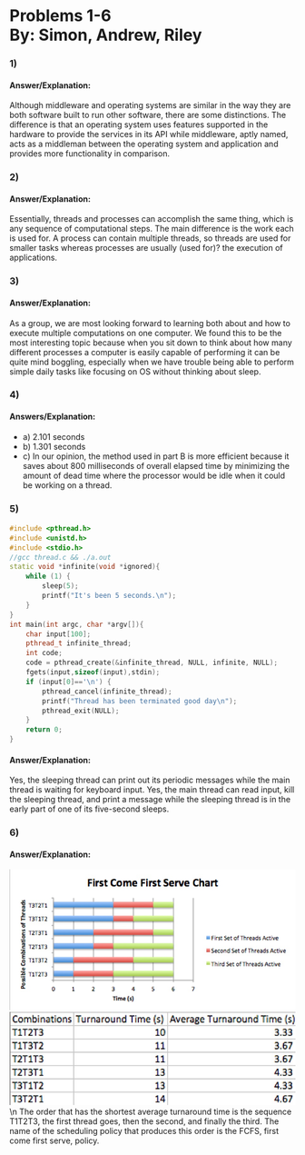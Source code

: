 **Problems 1-6** <br> By: Simon, Andrew, Riley
=================================================
### 1)
#### Answer/Explanation:
 Although middleware and operating systems are similar in the way they are both software built to run other software, there are some distinctions. The difference is that an operating system uses features supported in the hardware to provide the services in its API while middleware, aptly named, acts as a middleman between the operating system and application and provides more functionality in comparison.
### 2)
#### Answer/Explanation:
Essentially, threads and processes can accomplish the same thing, which is any sequence of computational steps. The main difference is the work each is used for. A process can contain multiple threads, so threads are used for smaller tasks whereas processes are usually (used for)? the execution of applications.
### 3)
#### Answer/Explanation:
 As a group, we are most looking forward to learning both about and how to execute multiple computations on one computer. We found this to be the most interesting topic because when you sit down to think about how many different processes a computer is easily capable of performing it can be quite mind boggling, especially when we have trouble being able to perform simple daily tasks like focusing on OS without thinking about sleep.
### 4)
#### Answers/Explanation:
 - a) 2.101 seconds
 - b) 1.301 seconds
 - c) In our opinion, the method used in part B is more efficient because it saves about 800 milliseconds of overall elapsed time by minimizing the amount of dead time where the processor would be idle when it could be working on a thread.
### 5)
```c++
#include <pthread.h>
#include <unistd.h>
#include <stdio.h>
//gcc thread.c && ./a.out
static void *infinite(void *ignored){
    while (1) {    
        sleep(5);
        printf("It's been 5 seconds.\n");
    } 
}
int main(int argc, char *argv[]){
    char input[100];
    pthread_t infinite_thread;
    int code;
    code = pthread_create(&infinite_thread, NULL, infinite, NULL);
    fgets(input,sizeof(input),stdin);
    if (input[0]=='\n') { 
        pthread_cancel(infinite_thread);  
        printf("Thread has been terminated good day\n");
        pthread_exit(NULL);   
    } 
    return 0;
}
```
#### Answer/Explanation:
Yes, the sleeping thread can print out its periodic messages while the main thread is waiting for keyboard input. Yes, the main thread can read input, kill the sleeping thread, and print a message while the sleeping thread is in the early part of one of its five-second sleeps.
### 6)
#### Answer/Explanation:
![](OSChart.jpg)
![](DataTable.jpg)\n
The order that has the shortest average turnaround time is the sequence T1T2T3, the first thread goes, then the second, and finally the third. The name of the scheduling policy that produces this order is the FCFS, first come first serve, policy.
